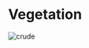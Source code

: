 # Vegetation
![crude](https://media.istockphoto.com/id/1470991458/photo/hands-in-fists-breaking-a-chain-freedom-the-concept-of-gaining-freedom.jpg?s=2048x2048&w=is&k=20&c=35rA-NJ7yNWbq9lcBzBO1pEI3xobQkNjDNKie-v-hxw=)

